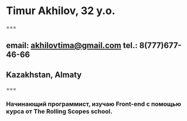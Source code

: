 # Timur Akhilov, 32 y.o.
===
## email: akhilovtima@gmail.com tel.: 8(777)677-46-66
## Kazakhstan, Almaty 
===
### Начинающий программист, изучаю Front-end с помощью курса от The Rolling Scopes school. 